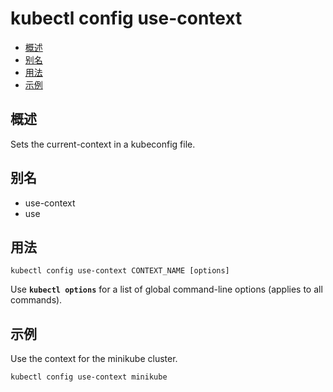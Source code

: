 # kubectl config use-context

+ [概述](#%E6%A6%82%E8%BF%B0)
+ [别名](#%E5%88%AB%E5%90%8D)
+ [用法](#%E7%94%A8%E6%B3%95)
+ [示例](#%E7%A4%BA%E4%BE%8B)

## 概述

Sets the current-context in a kubeconfig file.

## 别名

+ use-context
+ use

## 用法

```
kubectl config use-context CONTEXT_NAME [options]
```

Use **`kubectl options`** for a list of global command-line options (applies to all commands).

## 示例

Use the context for the minikube cluster.
```
kubectl config use-context minikube
```  


